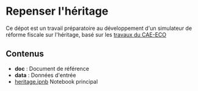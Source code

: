 # Repenser l'héritage

Ce dépot est un travail préparatoire au développement d'un simulateur de réforme fiscale sur l'héritage, basé sur les [travaux du CAE-ECO](https://www.cae-eco.fr/repenser-lheritage) 

## Contenus

* **doc** : Document de référence
* **data** : Données d'entrée
* [heritage.ipnb](./heritage.ipynb) Notebook principal